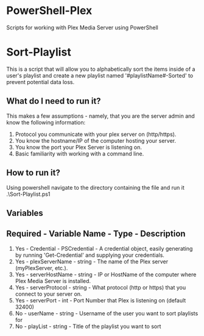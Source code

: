 # PowerShell-Plex
Scripts for working with Plex Media Server using PowerShell

# Sort-Playlist

This is a script that will allow you to alphabetically sort the items inside of a user's playlist and create a new playlist named '#playlistName#-Sorted' to prevent potential data loss.

## What do I need to run it?

This makes a few assumptions - namely, that you are the server admin and know the following information:
1. Protocol you communicate with your plex server on (http/https).
2. You know the hostname/IP of the computer hosting your server.
3. You know the port your Plex Server is listening on.
4. Basic familiarity with working with a command line.

## How to run it?
Using powershell navigate to the directory containing the file and run it .\Sort-Playlist.ps1

## Variables
Required - Variable Name  - Type         - Description
------------------------------------------------------
1. Yes      - Credential     - PSCredential - A credential object, easily generating by running 'Get-Credential' and supplying your credentials. 
2. Yes      - plexServerName - string       - The name of the Plex server (myPlexServer, etc.).
3. Yes      - serverHostName - string       - IP or HostName of the computer where Plex Media Server is installed.
4. Yes      - serverProtocol - string       - What protocol (http or https) that you connect to your server on.
5. Yes      - serverPort     - int          - Port Number that Plex is listening on (default 32400)
6. No       - userName       - string       - Username of the user you want to sort playlists for
6. No       - playList       - string       - Title of the playlist you want to sort

